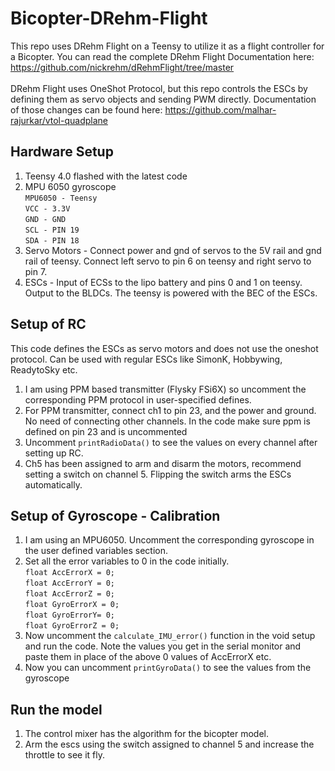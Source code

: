 # Bicopter-DRehm-Flight 
This repo uses DRehm Flight on a Teensy to utilize it as a flight controller for a Bicopter. You can read the complete DRehm Flight Documentation here: https://github.com/nickrehm/dRehmFlight/tree/master <br><br>
DRehm Flight uses OneShot Protocol, but this repo controls the ESCs by defining them as servo objects and sending PWM directly. Documentation of those changes can be found here: https://github.com/malhar-rajurkar/vtol-quadplane
## Hardware Setup
1. Teensy 4.0 flashed with the latest code<br>
2. MPU 6050 gyroscope<br>
`MPU6050 - Teensy`<br>
`VCC - 3.3V`<br>
`GND - GND`<br>
`SCL - PIN 19 `<br>
`SDA - PIN 18`<br>
3. Servo Motors - Connect power and gnd of servos to the 5V rail and gnd rail of teensy. Connect left servo to pin 6 on teensy and right servo to pin 7. <br>
4. ESCs - Input of ECSs to the lipo battery and pins 0 and 1 on teensy. Output to the BLDCs. The teensy is powered with the BEC of the ESCs.

## Setup of RC
This code defines the ESCs as servo motors and does not use the oneshot protocol. Can be used with regular ESCs like SimonK, Hobbywing, ReadytoSky etc.
1. I am using PPM based transmitter (Flysky FSi6X) so uncomment the corresponding PPM protocol in user-specified defines. <br>
2. For PPM transmitter, connect ch1 to pin 23, and the power and ground. No need of connecting other channels. In the code make sure ppm is defined on pin 23 and is uncommented <br>
3. Uncomment `printRadioData()` to see the values on every channel after setting up RC. <br>
4. Ch5 has been assigned to arm and disarm the motors, recommend setting a switch on channel 5. Flipping the switch arms the ESCs automatically. <br>

## Setup of Gyroscope - Calibration
1. I am using an MPU6050. Uncomment the corresponding gyroscope in the user defined variables section. <br>
2. Set all the error variables to 0 in the code initially. <br>
`float AccErrorX = 0;` <br>
`float AccErrorY = 0;` <br>
`float AccErrorZ = 0;` <br>
`float GyroErrorX = 0;` <br>
`float GyroErrorY= 0;` <br>
`float GyroErrorZ = 0;` <br>
3. Now uncomment the `calculate_IMU_error()` function in the void setup and run the code. Note the values you get in the serial monitor and paste them in place of the above 0 values of AccErrorX etc. <br>
4. Now you can uncomment `printGyroData()` to see the values from the gyroscope <br>

## Run the model
1. The control mixer has the algorithm for the bicopter model. <br>
2. Arm the escs using the switch assigned to channel 5 and increase the throttle to see it fly.
